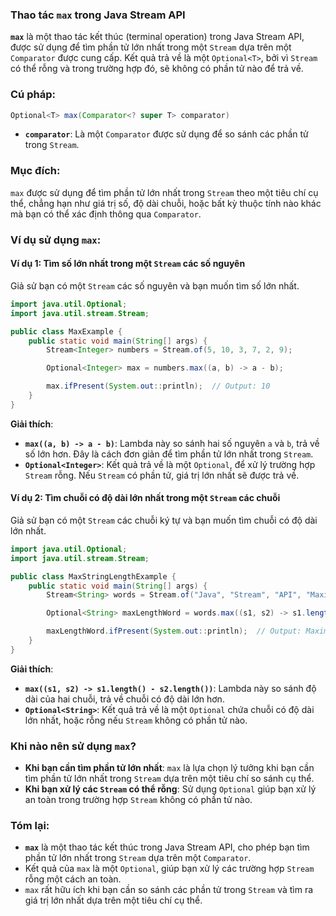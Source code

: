 ### Thao tác `max` trong Java Stream API

**`max`** là một thao tác kết thúc (terminal operation) trong Java Stream API, được sử dụng để tìm phần tử lớn nhất trong một `Stream` dựa trên một `Comparator` được cung cấp. Kết quả trả về là một `Optional<T>`, bởi vì `Stream` có thể rỗng và trong trường hợp đó, sẽ không có phần tử nào để trả về.

### Cú pháp:
```java
Optional<T> max(Comparator<? super T> comparator)
```

- **`comparator`**: Là một `Comparator` được sử dụng để so sánh các phần tử trong `Stream`.

### Mục đích:
`max` được sử dụng để tìm phần tử lớn nhất trong `Stream` theo một tiêu chí cụ thể, chẳng hạn như giá trị số, độ dài chuỗi, hoặc bất kỳ thuộc tính nào khác mà bạn có thể xác định thông qua `Comparator`.

### Ví dụ sử dụng `max`:

#### Ví dụ 1: Tìm số lớn nhất trong một `Stream` các số nguyên
Giả sử bạn có một `Stream` các số nguyên và bạn muốn tìm số lớn nhất.

```java
import java.util.Optional;
import java.util.stream.Stream;

public class MaxExample {
    public static void main(String[] args) {
        Stream<Integer> numbers = Stream.of(5, 10, 3, 7, 2, 9);

        Optional<Integer> max = numbers.max((a, b) -> a - b);

        max.ifPresent(System.out::println);  // Output: 10
    }
}
```

**Giải thích**:
- **`max((a, b) -> a - b)`**: Lambda này so sánh hai số nguyên `a` và `b`, trả về số lớn hơn. Đây là cách đơn giản để tìm phần tử lớn nhất trong `Stream`.
- **`Optional<Integer>`**: Kết quả trả về là một `Optional`, để xử lý trường hợp `Stream` rỗng. Nếu `Stream` có phần tử, giá trị lớn nhất sẽ được trả về.

#### Ví dụ 2: Tìm chuỗi có độ dài lớn nhất trong một `Stream` các chuỗi
Giả sử bạn có một `Stream` các chuỗi ký tự và bạn muốn tìm chuỗi có độ dài lớn nhất.

```java
import java.util.Optional;
import java.util.stream.Stream;

public class MaxStringLengthExample {
    public static void main(String[] args) {
        Stream<String> words = Stream.of("Java", "Stream", "API", "Maximum", "Example");

        Optional<String> maxLengthWord = words.max((s1, s2) -> s1.length() - s2.length());

        maxLengthWord.ifPresent(System.out::println);  // Output: Maximum
    }
}
```

**Giải thích**:
- **`max((s1, s2) -> s1.length() - s2.length())`**: Lambda này so sánh độ dài của hai chuỗi, trả về chuỗi có độ dài lớn hơn.
- **`Optional<String>`**: Kết quả trả về là một `Optional` chứa chuỗi có độ dài lớn nhất, hoặc rỗng nếu `Stream` không có phần tử nào.

### Khi nào nên sử dụng `max`?

- **Khi bạn cần tìm phần tử lớn nhất**: `max` là lựa chọn lý tưởng khi bạn cần tìm phần tử lớn nhất trong `Stream` dựa trên một tiêu chí so sánh cụ thể.
- **Khi bạn xử lý các `Stream` có thể rỗng**: Sử dụng `Optional` giúp bạn xử lý an toàn trong trường hợp `Stream` không có phần tử nào.

### Tóm lại:
- **`max`** là một thao tác kết thúc trong Java Stream API, cho phép bạn tìm phần tử lớn nhất trong `Stream` dựa trên một `Comparator`.
- Kết quả của `max` là một `Optional`, giúp bạn xử lý các trường hợp `Stream` rỗng một cách an toàn.
- `max` rất hữu ích khi bạn cần so sánh các phần tử trong `Stream` và tìm ra giá trị lớn nhất dựa trên một tiêu chí cụ thể.